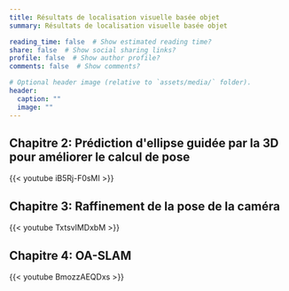 ```yaml
---
title: Résultats de localisation visuelle basée objet
summary: Résultats de localisation visuelle basée objet

reading_time: false  # Show estimated reading time?
share: false  # Show social sharing links?
profile: false  # Show author profile?
comments: false  # Show comments?

# Optional header image (relative to `assets/media/` folder).
header:
  caption: ""
  image: ""
---
```

## Chapitre 2: Prédiction d'ellipse guidée par la 3D pour améliorer le calcul de pose

{{< youtube iB5Rj-F0sMI >}}



## Chapitre 3: Raffinement de la pose de la caméra

{{< youtube TxtsvlMDxbM >}}



## Chapitre 4: OA-SLAM

{{< youtube BmozzAEQDxs >}}
